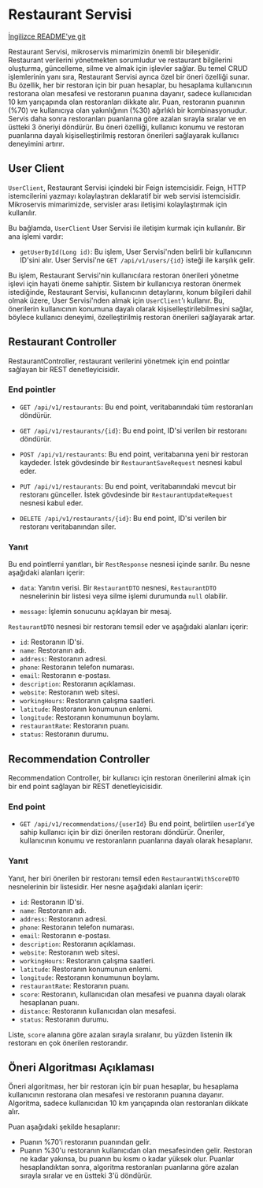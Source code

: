 # Restaurant Servisi

[İngilizce README'ye git](README.md)

Restaurant Servisi, mikroservis mimarimizin önemli bir bileşenidir. Restaurant verilerini yönetmekten sorumludur ve restaurant bilgilerini oluşturma, güncelleme, silme ve almak için işlevler sağlar. Bu temel CRUD işlemlerinin yanı sıra, Restaurant Servisi ayrıca özel bir öneri özelliği sunar. Bu özellik, her bir restoran için bir puan hesaplar, bu hesaplama kullanıcının restorana olan mesafesi ve restoranın puanına dayanır, sadece kullanıcıdan 10 km yarıçapında olan restoranları dikkate alır. Puan, restoranın puanının (%70) ve kullanıcıya olan yakınlığının (%30) ağırlıklı bir kombinasyonudur. Servis daha sonra restoranları puanlarına göre azalan sırayla sıralar ve en üstteki 3 öneriyi döndürür. Bu öneri özelliği, kullanıcı konumu ve restoran puanlarına dayalı kişiselleştirilmiş restoran önerileri sağlayarak kullanıcı deneyimini artırır.

## User Client

`UserClient`, Restaurant Servisi içindeki bir Feign istemcisidir. Feign, HTTP istemcilerini yazmayı kolaylaştıran deklaratif bir web servisi istemcisidir. Mikroservis mimarimizde, servisler arası iletişimi kolaylaştırmak için kullanılır.

Bu bağlamda, `UserClient` User Servisi ile iletişim kurmak için kullanılır. Bir ana işlemi vardır:

- `getUserById(Long id)`: Bu işlem, User Servisi'nden belirli bir kullanıcının ID'sini alır. User Servisi'ne `GET /api/v1/users/{id}` isteği ile karşılık gelir.

Bu işlem, Restaurant Servisi'nin kullanıcılara restoran önerileri yönetme işlevi için hayati öneme sahiptir. Sistem bir kullanıcıya restoran önermek istediğinde, Restaurant Servisi, kullanıcının detaylarını, konum bilgileri dahil olmak üzere, User Servisi'nden almak için `UserClient`'ı kullanır. Bu, önerilerin kullanıcının konumuna dayalı olarak kişiselleştirilebilmesini sağlar, böylece kullanıcı deneyimi, özelleştirilmiş restoran önerileri sağlayarak artar.

## Restaurant Controller

RestaurantController, restaurant verilerini yönetmek için end pointlar sağlayan bir REST denetleyicisidir.

### End pointler

- `GET /api/v1/restaurants`: Bu end point, veritabanındaki tüm restoranları döndürür.

- `GET /api/v1/restaurants/{id}`: Bu end point, ID'si verilen bir restoranı döndürür.

- `POST /api/v1/restaurants`: Bu end point, veritabanına yeni bir restoran kaydeder. İstek gövdesinde bir `RestaurantSaveRequest` nesnesi kabul eder.

- `PUT /api/v1/restaurants`: Bu end point, veritabanındaki mevcut bir restoranı günceller. İstek gövdesinde bir `RestaurantUpdateRequest` nesnesi kabul eder.

- `DELETE /api/v1/restaurants/{id}`: Bu end point, ID'si verilen bir restoranı veritabanından siler.

### Yanıt

Bu end pointlerrıi yanıtları, bir `RestResponse` nesnesi içinde sarılır. Bu nesne aşağıdaki alanları içerir:

- `data`: Yanıtın verisi. Bir `RestaurantDTO` nesnesi, `RestaurantDTO` nesnelerinin bir listesi veya silme işlemi durumunda `null` olabilir.

- `message`: İşlemin sonucunu açıklayan bir mesaj.

`RestaurantDTO` nesnesi bir restoranı temsil eder ve aşağıdaki alanları içerir:

- `id`: Restoranın ID'si.
- `name`: Restoranın adı.
- `address`: Restoranın adresi.
- `phone`: Restoranın telefon numarası.
- `email`: Restoranın e-postası.
- `description`: Restoranın açıklaması.
- `website`: Restoranın web sitesi.
- `workingHours`: Restoranın çalışma saatleri.
- `latitude`: Restoranın konumunun enlemi.
- `longitude`: Restoranın konumunun boylamı.
- `restaurantRate`: Restoranın puanı.
- `status`: Restoranın durumu.

## Recommendation Controller

Recommendation Controller, bir kullanıcı için restoran önerilerini almak için bir end point sağlayan bir REST denetleyicisidir.

### End point

- `GET /api/v1/recommendations/{userId}`
  Bu end point, belirtilen `userId`'ye sahip kullanıcı için bir dizi önerilen restoranı döndürür. Öneriler, kullanıcının konumu ve restoranların puanlarına dayalı olarak hesaplanır.

### Yanıt

Yanıt, her biri önerilen bir restoranı temsil eden `RestaurantWithScoreDTO` nesnelerinin bir listesidir. Her nesne aşağıdaki alanları içerir:

- `id`: Restoranın ID'si.
- `name`: Restoranın adı.
- `address`: Restoranın adresi.
- `phone`: Restoranın telefon numarası.
- `email`: Restoranın e-postası.
- `description`: Restoranın açıklaması.
- `website`: Restoranın web sitesi.
- `workingHours`: Restoranın çalışma saatleri.
- `latitude`: Restoranın konumunun enlemi.
- `longitude`: Restoranın konumunun boylamı.
- `restaurantRate`: Restoranın puanı.
- `score`: Restoranın, kullanıcıdan olan mesafesi ve puanına dayalı olarak hesaplanan puanı.
- `distance`: Restoranın kullanıcıdan olan mesafesi.
- `status`: Restoranın durumu.

Liste, `score` alanına göre azalan sırayla sıralanır, bu yüzden listenin ilk restoranı en çok önerilen restorandır.

## Öneri Algoritması Açıklaması

Öneri algoritması, her bir restoran için bir puan hesaplar, bu hesaplama kullanıcının restorana olan mesafesi ve restoranın puanına dayanır. Algoritma, sadece kullanıcıdan 10 km yarıçapında olan restoranları dikkate alır.

Puan aşağıdaki şekilde hesaplanır:

- Puanın %70'i restoranın puanından gelir.
- Puanın %30'u restoranın kullanıcıdan olan mesafesinden gelir. Restoran ne kadar yakınsa, bu puanın bu kısmı o kadar yüksek olur.
  Puanlar hesaplandıktan sonra, algoritma restoranları puanlarına göre azalan sırayla sıralar ve en üstteki 3'ü döndürür.
